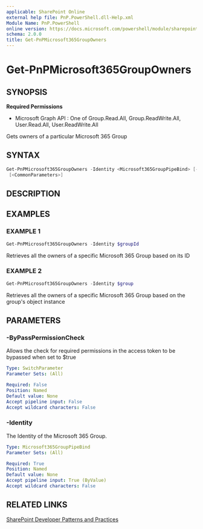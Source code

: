 ```yaml
---
applicable: SharePoint Online
external help file: PnP.PowerShell.dll-Help.xml
Module Name: PnP.PowerShell
online version: https://docs.microsoft.com/powershell/module/sharepoint-pnp/get-pnpmicrosoft365groupowners
schema: 2.0.0
title: Get-PnPMicrosoft365GroupOwners
---
```


# Get-PnPMicrosoft365GroupOwners

## SYNOPSIS

**Required Permissions**

  * Microsoft Graph API : One of Group.Read.All, Group.ReadWrite.All, User.Read.All, User.ReadWrite.All

Gets owners of a particular Microsoft 365 Group

## SYNTAX

```powershell
Get-PnPMicrosoft365GroupOwners -Identity <Microsoft365GroupPipeBind> [-ByPassPermissionCheck]
 [<CommonParameters>]
```

## DESCRIPTION

## EXAMPLES

### EXAMPLE 1
```powershell
Get-PnPMicrosoft365GroupOwners -Identity $groupId
```

Retrieves all the owners of a specific Microsoft 365 Group based on its ID

### EXAMPLE 2
```powershell
Get-PnPMicrosoft365GroupOwners -Identity $group
```

Retrieves all the owners of a specific Microsoft 365 Group based on the group's object instance

## PARAMETERS

### -ByPassPermissionCheck
Allows the check for required permissions in the access token to be bypassed when set to $true

```yaml
Type: SwitchParameter
Parameter Sets: (All)

Required: False
Position: Named
Default value: None
Accept pipeline input: False
Accept wildcard characters: False
```

### -Identity
The Identity of the Microsoft 365 Group.

```yaml
Type: Microsoft365GroupPipeBind
Parameter Sets: (All)

Required: True
Position: Named
Default value: None
Accept pipeline input: True (ByValue)
Accept wildcard characters: False
```

## RELATED LINKS

[SharePoint Developer Patterns and Practices](https://aka.ms/sppnp)